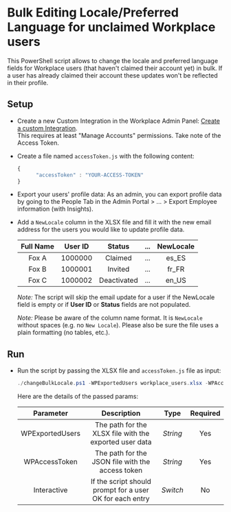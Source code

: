 # Bulk Editing Locale/Preferred Language for unclaimed Workplace users

This PowerShell script allows to change the locale and preferred language fields for Workplace users (that haven't claimed their account yet) in bulk. If a user has already claimed their account these updates won't be reflected in their profile.

## Setup

* Create a new Custom Integration in the Workplace Admin Panel: [Create a custom Integration](https://developers.facebook.com/docs/workplace/custom-integrations-new/#creating).<br/>This requires at least "Manage Accounts" permissions. Take note of the Access Token.

* Create a file named `accessToken.js` with the following content:

   ```javascript
   {
         "accessToken" : "YOUR-ACCESS-TOKEN"
   }
   ``` 
 
 * Export your users' profile data: As an admin, you can export profile data by going to the People Tab in the Admin Portal > ... > Export Employee information (with Insights).
 
 * Add a `NewLocale` column in the XLSX file and fill it with the new email address for the users you would like to update profile data.
 
   | Full Name |  User ID  |    Status     |  ...  |  NewLocale |
   |:---------:|:---------:|:-------------:|:-----:|:----------:|
   | Fox A     |  1000000  |  Claimed      |  ...  |    es_ES   |
   | Fox B     |  1000001  |  Invited      |  ...  |    fr_FR   |
   | Fox C     |  1000002  |  Deactivated  |  ...  |    en_US   |

    _Note:_ The script will skip the email update for a user if the NewLocale field is empty or if __User ID__ or __Status__ fields are not populated.
    
    _Note:_ Please be aware of the column name format. It is `NewLocale` without spaces (e.g. no `New Locale`). Please also be sure the file uses a plain formatting (no tables, etc.).

## Run

* Run the script by passing the XLSX file and `accessToken.js` file as input:

   ```powershell
   ./changeBulkLocale.ps1 -WPExportedUsers workplace_users.xlsx -WPAccessToken accessToken.js -Interactive
   ```

   Here are the details of the passed params:

   | Parameter         | Description                                                |  Type    |  Required    | 
   |:-----------------:|:----------------------------------------------------------:|:--------:|:------------:|
   | WPExportedUsers   |  The path for the XLSX file with the exported user data    | _String_ | Yes          |
   | WPAccessToken     |  The path for the JSON file with the access token          | _String_ | Yes          |
   | Interactive       |  If the script should prompt for a user OK for each entry  | _Switch_ | No           |
